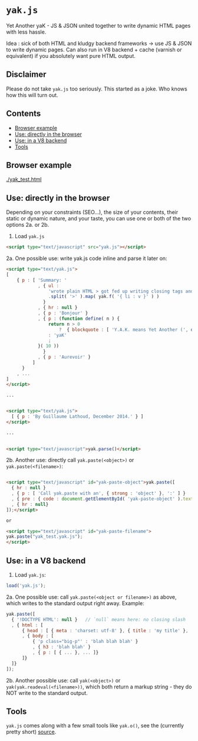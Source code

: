 `yak.js`
======

Yet Another yaK - JS &amp; JSON united together to write dynamic HTML pages with less hassle.

Idea : sick of both HTML and kludgy backend frameworks -> use JS &
JSON to write dynamic pages. Can also run in V8 backend + cache
(varnish or equivalent) if you absolutely want pure HTML output.

## Disclaimer

Please do not take `yak.js` too seriously. This started as a joke. Who knows how this will turn out.

## Contents

 * [Browser example](browser-example)
 * [Use: directly in the browser](use-directly-in-the-browser)
 * [Use: in a V8 backend](use-in-a-v8-backend)
 * [Tools](tools)
 
## Browser example 

[./yak_test.html](./yak_test.html)

## Use: directly in the browser

Depending on your constraints (SEO...), the size of your contents, their static or dynamic nature, and your taste, you can use one or both of the two options 2a. or 2b.

1. Load `yak.js`

```html
<script type="text/javascript" src="yak.js"></script>
```

2a. One possible use: write yak.js code inline and parse it later on:

```html
<script type="text/yak.js">
[
    { p : [ 'Summary: '
            , { ul : 
                'wrote plain HTML > got fed up writing closing tags and having too little page structure dynamics > generated HTML using frameworks > too many features > kludge accumulated over time > wrote plain HTML again > got fed up again > wrote - wait first wrote YAK.'
                .split( '>' ).map( yak.f( '{ li : v }' ) ) 
              }
            , { hr : null }
            , { p : 'Bonjour' }
            , { p : (function define( n ) {
                return n > 0  
                    ?  { blockquote : [ 'Y.A.K. means Yet Another (', define( n - 1 ), ')' ] }
                : 'yaK'
                ;  
            }( 10 ))
              }
            , { p : 'Aurevoir' }
          ]
      }
    , ...
]
</script>

...


<script type="text/yak.js">
  [ { p : 'By Guillaume Lathoud, December 2014.' } ]
</script>

...
    

<script type="text/javascript">yak.parse()</script>

```

2b. Another use: directly call `yak.paste(<object>)` or `yak.paste(<filename>)`:

```html

<script type="text/javascript" id="yak-paste-object">yak.paste([ 
  { hr : null }
  , { p : [ 'Call yak.paste with an', { strong : 'object' }, ':' ] }
  , { pre : { code : document.getElementById( 'yak-paste-object' ).textContent } }
  , { hr : null}
]);</script>

or

<script type="text/javascript" id="yak-paste-filename">
yak.paste("yak_test.yak.js");
</script>

```

## Use: in a V8 backend

1. Load `yak.js`:

```js
load('yak.js');
```

2a. One possible use: call `yak.paste(<object or filename>)` as above, which writes to the standard output right away. Example:

```js
yak.paste([
  { '!DOCTYPE HTML': null }   // `null` means here: no closing slash
  , { html : [
      { head : [ { meta : 'charset: utf-8' }, { title : 'my title' }, ... ] }
      , { body : [
          { 'p class="big-p"' : 'blah blah blah' }
          , { h3 : 'blah blah' }
          , { p : [ { ... }, ... ]}
      ]}
  ]}
]);
```

2b. Another possible use: call `yak(<object>)` or `yak(yak.readeval(<filename>))`, which both return a markup string - they do NOT write to the standard output.

## Tools

`yak.js` comes along with a few small tools like `yak.o()`, see the (currently pretty short) [source](./yak.js).

